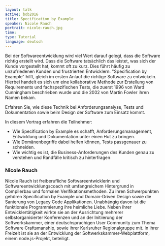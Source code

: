 ```yaml
---
layout: talk
active: bob2016
title: Specification by Example
speaker: Nicole Rauch
portrait: nicole-rauch.jpg
time: 
type: Tutorial
language: deutsch
---
```


Bei der Softwareentwicklung wird viel Wert darauf gelegt, dass die
Software richtig erstellt wird. Dass die Software tatsächlich das
leistet, was sich der Kunde vorgestellt hat, kommt oft zu kurz. Dies
führt häufig zu unzufriedenen Kunden und frustrierten
Entwicklern. "Specification by Example" hilft, gleich im ersten Anlauf
die richtige Software zu entwickeln. Hierbei handelt es sich um eine
kollaborative Methode zur Erstellung von Requirements und
fachspezifischen Tests, die zuerst 1996 von Ward Cunningham
beschrieben wurde und die 2002 von Martin Fowler ihren Namen bekam.

Erfahren Sie, wie diese Technik bei Anforderungsanalyse, Tests und Dokumentation sowie beim Design der Software zum Einsatz kommt.

In diesem Vortrag erfahren die Teilnehmer:

- Wie Specification by Example es schafft, Anforderungsmanagement, Entwicklung und Dokumentation unter einen Hut zu bringen.
- Wie Domänenbegriffe dabei helfen können, Tests passgenauer zu schneiden.
- Wie wichtig es ist, die Business-Anforderungen des Kunden genau zu verstehen und Randfälle kritisch zu hinterfragen


### Nicole Rauch

Nicole Rauch ist freiberufliche Softwareentwicklerin und
Softwareentwicklungscoach mit umfangreichem Hintergrund in Compilerbau
und formalen Verifikationsmethoden. Zu ihren Schwerpunkten gehören
Specification by Example und Domain-Driven Design sowie die Sanierung
von Legacy Code Applikationen. Unabhängig davon ist die funktionale
Programmierung ihre heimliche Liebe. Neben ihrer Entwicklertätigkeit
wirkte sie an der Ausrichtung mehrerer selbstorganisierter Konferenzen
und an der Initiierung der Softwerkskammer, einer deutschsprachigen
User Community zum Thema Software Craftsmanship, sowie ihrer
Karlsruher Regionalgruppe mit. In ihrer Freizeit ist sie an der
Entwicklung der Softwerkskammer-Webplattform, einem node.js-Projekt,
beteiligt.
